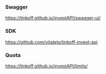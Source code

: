 ### Swagger
https://tinkoff.github.io/investAPI/swagger-ui/

### SDK
https://github.com/vitalets/tinkoff-invest-api

### Quota
https://tinkoff.github.io/investAPI/limits/